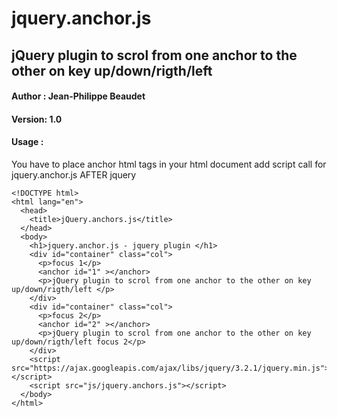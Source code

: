 # jquery.anchor.js
jQuery plugin to scrol from one anchor to the other on key up/down/rigth/left
----

#### Author : Jean-Philippe Beaudet
#### Version: 1.0

#### Usage : 

You have to place anchor html tags in your html document
add script call for jquery.anchor.js AFTER jquery

````
<!DOCTYPE html>
<html lang="en">
  <head>
    <title>jQuery.anchors.js</title>
  </head>
  <body>
    <h1>jquery.anchor.js - jquery plugin </h1>
    <div id="container" class="col">
      <p>focus 1</p>
      <anchor id="1" ></anchor>
      <p>jQuery plugin to scrol from one anchor to the other on key up/down/rigth/left </p>
    </div>
    <div id="container" class="col">
      <p>focus 2</p>
      <anchor id="2" ></anchor>
      <p>jQuery plugin to scrol from one anchor to the other on key up/down/rigth/left focus 2</p>
    </div>
    <script src="https://ajax.googleapis.com/ajax/libs/jquery/3.2.1/jquery.min.js"></script>
    <script src="js/jquery.anchors.js"></script>
  </body>
</html>

````
